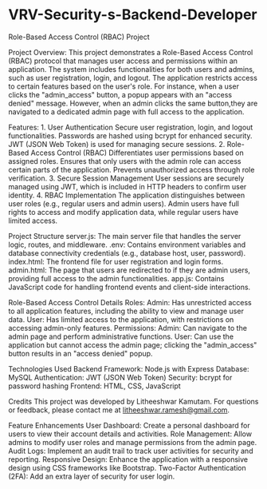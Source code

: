 # VRV-Security-s-Backend-Developer

Role-Based Access Control (RBAC) Project

Project Overview:
    This project demonstrates a Role-Based Access Control (RBAC) protocol that manages user access and permissions within an application. The system includes           functionalities for both users and admins, such as user registration, login, and logout. The application restricts access to certain features based on the          user's role. For instance, when a user clicks the "admin_access" button, a popup appears with an "access denied" message. However, when an admin clicks the         same button,they are navigated to a dedicated admin page with full access to the application.
    

Features:
    1. User Authentication
      Secure user registration, login, and logout functionalities.
      Passwords are hashed using bcrypt for enhanced security.
      JWT (JSON Web Token) is used for managing secure sessions.
    2. Role-Based Access Control (RBAC)
      Differentiates user permissions based on assigned roles.
      Ensures that only users with the admin role can access certain parts of the application.
      Prevents unauthorized access through role verification.
    3. Secure Session Management
      User sessions are securely managed using JWT, which is included in HTTP headers to confirm user identity.
    4. RBAC Implementation
      The application distinguishes between user roles (e.g., regular users and admin users).
      Admin users have full rights to access and modify application data, while regular users have limited access.

      
Project Structure
    server.js: The main server file that handles the server logic, routes, and middleware.
    .env: Contains environment variables and database connectivity credentials (e.g., database host, user, password).
    index.html: The frontend file for user registration and login forms.
    admin.html: The page that users are redirected to if they are admin users, providing full access to the admin functionalities.
    app.js: Contains JavaScript code for handling frontend events and client-side interactions.

Role-Based Access Control Details
    Roles:
        Admin: Has unrestricted access to all application features, including the ability to view and manage user data.
        User: Has limited access to the application, with restrictions on accessing admin-only features.
    Permissions:
        Admin: Can navigate to the admin page and perform administrative functions.
        User: Can use the application but cannot access the admin page; clicking the "admin_access" button results in an "access denied" popup.

Technologies Used
    Backend Framework: Node.js with Express
    Database: MySQL
    Authentication: JWT (JSON Web Token)
    Security: bcrypt for password hashing
    Frontend: HTML, CSS, JavaScript

Credits
    This project was developed by Litheeshwar Kamutam. For questions or feedback, please contact me at litheeshwar.ramesh@gmail.com.

Feature Enhancements
    User Dashboard: Create a personal dashboard for users to view their account details and activities.
    Role Management: Allow admins to modify user roles and manage permissions from the admin page.
    Audit Logs: Implement an audit trail to track user activities for security and reporting.
    Responsive Design: Enhance the application with a responsive design using CSS frameworks like Bootstrap.
    Two-Factor Authentication (2FA): Add an extra layer of security for user login.
